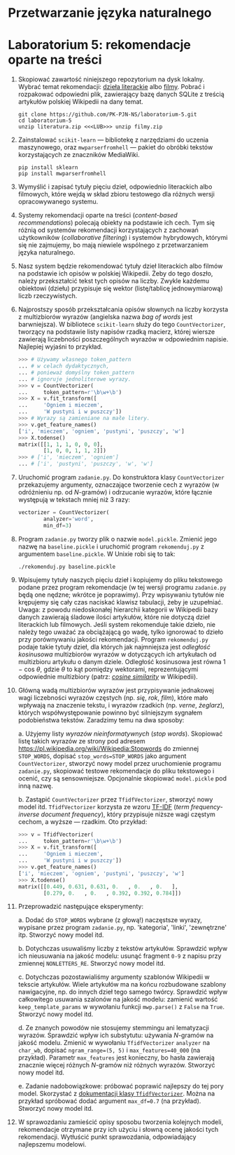 # Przetwarzanie języka naturalnego
# Laboratorium 5: rekomendacje oparte na treści

1. Skopiować zawartość niniejszego repozytorium
na dysk lokalny. Wybrać temat rekomendacji:
[dzieła literackie](https://drive.google.com/open?id=1gTd7BCxM_C9aPAmvfVO9F3uCi875fBEL)
albo [filmy](https://drive.google.com/open?id=18amHXSBYJupR6drnVhjS8qYzf3VHVVlS).
Pobrać i rozpakować odpowiedni plik, zawierający
bazę danych SQLite z treścią artykułów polskiej
Wikipedii na dany temat.

    ```
    git clone https://github.com/PK-PJN-NS/laboratorium-5.git
    cd laboratorium-5
    unzip literatura.zip <<<LUB>>> unzip filmy.zip
    ```

2. Zainstalować `scikit-learn` — bibliotekę
z narzędziami do uczenia maszynowego,
oraz `mwparserfromhell` — pakiet do obróbki
tekstów korzystających ze znaczników MediaWiki.

    ```
    pip install sklearn
    pip install mwparserfromhell
    ```

3. Wymyślić i zapisać tytuły pięciu dzieł,
odpowiednio literackich albo filmowych,
które wejdą w skład zbioru testowego
dla różnych wersji opracowywanego systemu.

4. Systemy rekomendacji oparte na treści
(*content-based recommendations*)
polecają obiekty na podstawie ich cech.
Tym się różnią od systemów rekomendacji
korzystających z zachowań użytkowników
(*collaborative filtering*)
i systemów hybrydowych,
którymi się nie zajmujemy,
bo mają niewiele wspólnego
z przetwarzaniem języka naturalnego.

5. Nasz system będzie rekomendować
tytuły dzieł literackich albo filmów
na podstawie ich opisów w polskiej Wikipedii.
Żeby do tego doszło, należy przekształcić
tekst tych opisów na liczby.
Zwykle każdemu obiektowi (dziełu)
przypisuje się wektor (listę/tablicę jednowymiarową)
liczb rzeczywistych.

6. Najprostszy sposób przekształcania
opisów słownych na liczby
korzysta z multizbiorów wyrazów
(angielska nazwa *bag of words* jest barwniejsza).
W bibliotece `scikit-learn`
służy do tego `CountVectorizer`,
tworzący na podstawie listy napisów rzadką macierz,
której wiersze zawierają liczebności
poszczególnych wyrazów
w odpowiednim napisie.
Najlepiej wyjaśni to przykład.

    ```python
    >>> # Używamy własnego token_pattern
    ... # w celach dydaktycznych,
    ... # ponieważ domyślny token_pattern
    ... # ignoruje jednoliterowe wyrazy.
    >>> v = CountVectorizer(
    ...     token_pattern=r'\b\w+\b')
    >>> X = v.fit_transform([
    ...     'Ogniem i mieczem',
    ...     'W pustyni i w puszczy'])
    >>> # Wyrazy są zamieniane na małe litery.
    >>> v.get_feature_names()
    ['i', 'mieczem', 'ogniem', 'pustyni', 'puszczy', 'w']
    >>> X.todense()
    matrix([[1, 1, 1, 0, 0, 0],
            [1, 0, 0, 1, 1, 2]])
    >>> # ['i', 'mieczem', 'ogniem']
    ... # ['i', 'pustyni', 'puszczy', 'w', 'w']
    ```

7. Uruchomić program `zadanie.py`.
Do konstruktora klasy `CountVectorizer`
przekazujemy argumenty,
oznaczające tworzenie cech z wyrazów
(w odróżnieniu np. od *N*-gramów)
i odrzucanie wyrazów, które łącznie
występują w tekstach mniej niż 3 razy:

    ```python
    vectorizer = CountVectorizer(
            analyzer='word',
            min_df=3)
    ```

8. Program `zadanie.py` tworzy plik
o nazwie `model.pickle`.
Zmienić jego nazwę na `baseline.pickle`
i uruchomić program `rekomenduj.py`
z argumentem `baseline.pickle`.
W Unixie robi się to tak:

    ```
    ./rekomenduj.py baseline.pickle
    ```

9. Wpisujemy tytuły naszych pięciu dzieł
i kopiujemy do pliku tekstowego
podane przez program rekomendacje
(w tej wersji programu `zadanie.py` będą one nędzne;
wkrótce je poprawimy).
Przy wpisywaniu tytułów
nie krępujemy się cały czas
naciskać klawisz tabulacji,
żeby je uzupełniać.
Uwaga: z powodu niedoskonałej hierarchii kategorii
w Wikipedii bazy danych zawierają śladowe ilości artykułów,
które nie dotyczą dzieł literackich lub filmowych.
Jeśli system rekomenduje takie dzieło,
nie należy tego uważać za obciążającą go wadę,
tylko ignorować to dzieło
przy porównywaniu jakości rekomendacji.
Program `rekomenduj.py` podaje takie tytuły dzieł,
dla których jak najmniejsza jest *odległość kosinusowa*
multizbiorów wyrazów w dotyczących ich artykułach
od multizbioru artykułu o danym dziele.
Odległość kosinusowa jest równa 1 − cos *θ*,
gdzie *θ* to kąt pomiędzy wektorami,
reprezentującymi odpowiednie multizbiory
(patrz:
[*cosine similarity*](https://en.wikipedia.org/wiki/Cosine_similarity)
w Wikipedii).

10. Główną wadą multizbiorów wyrazów
jest przypisywanie jednakowej wagi
liczebności wyrazów częstych (np. *się*, *rok*, *film*),
które mało wpływają na znaczenie tekstu,
i wyrazów rzadkich (np. *verne*, *żeglarz*),
których współwystępowanie
powinno być silniejszym sygnałem
podobieństwa tekstów.
Zaradzimy temu na dwa sposoby:

    a. Użyjemy listy *wyrazów nieinformatywnych* (*stop words*).
    Skopiować listę takich wyrazów
    ze strony pod adresem https://pl.wikipedia.org/wiki/Wikipedia:Stopwords
    do zmiennej `STOP_WORDS`,
    dopisać `stop_words=STOP_WORDS`
    jako argument `CountVectorizer`,
    stworzyć nowy model przez uruchomienie
    programu `zadanie.py`,
    skopiować testowe rekomendacje do pliku tekstowego
    i ocenić, czy są sensowniejsze.
    Opcjonalnie skopiować `model.pickle` pod inną nazwę.

    b. Zastąpić `CountVectorizer` przez `TfidfVectorizer`,
    stworzyć nowy model itd.
    `TfidfVectorizer` korzysta ze wzoru
    [TF-IDF](https://pl.wikipedia.org/wiki/TFIDF)
    (*term frequency-inverse document frequency*),
    który przypisuje niższe wagi częstym cechom,
    a wyższe — rzadkim. Oto przykład:

    ```python
    >>> v = TfidfVectorizer(
    ...     token_pattern=r'\b\w+\b')
    >>> X = v.fit_transform([
    ...     'Ogniem i mieczem',
    ...     'W pustyni i w puszczy'])
    >>> v.get_feature_names()
    ['i', 'mieczem', 'ogniem', 'pustyni', 'puszczy', 'w']
    >>> X.todense()
    matrix([[0.449, 0.631, 0.631, 0.   , 0.   , 0.   ],
            [0.279, 0.   , 0.   , 0.392, 0.392, 0.784]])
    ```

11. Przeprowadzić następujące eksperymenty:

    a. Dodać do `STOP_WORDS` wybrane (z głową!)
    naczęstsze wyrazy, wypisane przez program
    `zadanie.py`, np. 'kategoria', 'linki', 'zewnętrzne' itp.
    Stworzyć nowy model itd.

    b. Dotychczas usuwaliśmy liczby z tekstów artykułów.
    Sprawdzić wpływ ich nieusuwania na jakość modelu:
    usunąć fragment `0-9` z napisu przy zmiennej `NONLETTERS_RE`.
    Stworzyć nowy model itd.

    c. Dotychczas pozostawialiśmy argumenty
    szablonów Wikipedii w tekscie artykułów.
    Wiele artykułów ma na końcu rozbudowane
    szablony nawigacyjne, np. do innych dzieł
    tego samego twórcy.
    Sprawdzić wpływ całkowitego usuwania szalonów
    na jakość modelu:
    zamienić wartość `keep_template_params`
    w wywołaniu funkcji `mwp.parse()`
    z `False` na `True`.
    Stworzyć nowy model itd.

    d. Ze znanych powodów nie stosujemy
    stemmingu ani lematyzacji wyrazów.
    Sprawdzić wpływ ich substytutu:
    używania *N*-gramów na jakość modelu.
    Zmienić w wywołaniu `TfidfVectorizer`
    `analyzer` na `char_wb`,
    dopisać `ngram_range=(5, 5)`
    i `max_features=40_000` (na przykład).
    Parametr `max_features` jest konieczny,
    bo hasła zawierają znacznie więcej
    różnych *N*-gramów niż różnych wyrazów.
    Stworzyć nowy model itd.

    e. Zadanie nadobowiązkowe:
    próbować poprawić najlepszy
    do tej pory model.
    Skorzystać z
    [dokumentacji klasy `TfidfVectorizer`](https://scikit-learn.org/stable/modules/generated/sklearn.feature_extraction.text.TfidfVectorizer.html#sklearn.feature_extraction.text.TfidfVectorizer).
    Można na przykład spróbować
    dodać argument `max_df=0.7` (na przykład).
    Stworzyć nowy model itd.

12. W sprawozdaniu zamieścić
opisy sposobu tworzenia kolejnych modeli,
rekomendacje otrzymane przy ich użyciu
i słowną ocenę jakości tych rekomendacji.
Wytłuścić punkt sprawozdania,
odpowiadający najlepszemu modelowi.
